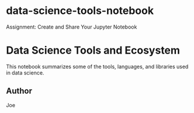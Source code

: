 # data-science-tools-notebook
Assignment: Create and Share Your Jupyter Notebook

# Data Science Tools and Ecosystem

This notebook summarizes some of the tools, languages, and libraries used in data science.

## Author

Joe
